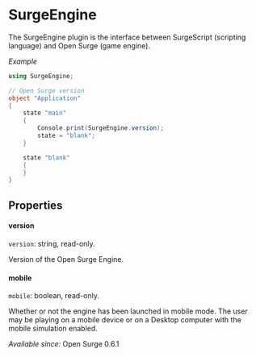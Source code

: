 SurgeEngine
===========

The SurgeEngine plugin is the interface between SurgeScript (scripting language) and Open Surge (game engine).

*Example*

```cs
using SurgeEngine;

// Open Surge version
object "Application"
{
    state "main"
    {
        Console.print(SurgeEngine.version);
        state = "blank";
    }

    state "blank"
    {
    }
}
```

Properties
----------

#### version

`version`: string, read-only.

Version of the Open Surge Engine.

#### mobile

`mobile`: boolean, read-only.

Whether or not the engine has been launched in mobile mode. The user may be playing on a mobile device or on a Desktop computer with the mobile simulation enabled.

*Available since:* Open Surge 0.6.1
